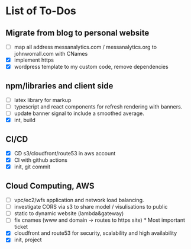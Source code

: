 # List of To-Dos

## Migrate from blog to personal website

- [ ] map all address messanalytics.com / messanalytics.org to johnworrall.com with CNames
- [x] implement https
- [x] wordpress template to my custom code, remove dependencies

## npm/libraries and client side

- [ ] latex library for markup 
- [ ] typescript and react components for refresh rendering with banners.
- [ ] update banner signal to include a smoothed average.
- [x] int, build

## CI/CD

- [x] CD s3/cloudfront/route53 in aws account
- [x] CI with github actions
- [x] init, git commit

## Cloud Computing, AWS

- [ ] vpc/ec2/wfs application and network load balancing.
- [ ] investigate CORS via s3 to share model / visulisations to public
- [ ] static to dynamic website (lambda&gateway) 
- [ ] fix cnames  (www and domain -> routes to https site)  * Most important ticket
- [x] cloudfront and route53 for security, scalability and high availability 
- [x] init, project
